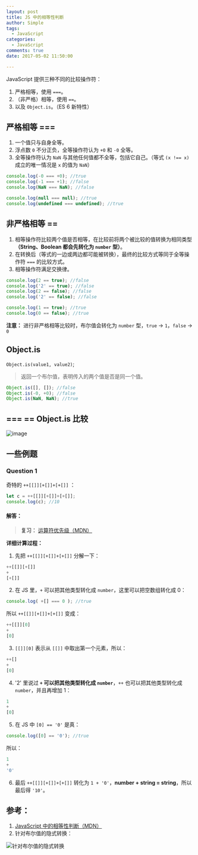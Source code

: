 ```yaml
---
layout: post
title: JS 中的相等性判断
author: Simple
tags:
  - JavaScript
categories:
  - JavaScript
comments: true
date: 2017-05-02 11:50:00

---
```


JavaScript 提供三种不同的比较操作符：

1. 严格相等，使用 `===`。
2. （非严格）相等，使用 `==`。
3. 以及 `Object.is`。（ES 6 新特性）

<!-- more -->

## 严格相等 ===

1. 一个值只与自身全等。
2. 浮点数 `0` 不分正负，全等操作符认为 `+0` 和 `-0` 全等。
3. 全等操作符认为 `NaN` 与其他任何值都不全等，包括它自己。（等式 `(x !== x)` 成立的唯一情况是 `x` 的值为 `NaN`）

```javascript
console.log(-0 === +0); //true
console.log(-1 === +1); //false
console.log(NaN === NaN); //false

console.log(null === null); //true
console.log(undefined === undefined); //true
```

## 非严格相等 ==

1. 相等操作符比较两个值是否相等，在比较前将两个被比较的值转换为相同类型 **（String、Boolean 都会先转化为 `number` 型）**。
2. 在转换后（等式的一边或两边都可能被转换），最终的比较方式等同于全等操作符 `===` 的比较方式。
3. 相等操作符满足交换律。

```javascript
console.log(2 == true); //false
console.log('2' == true); //false
console.log(2 == false); //false
console.log('2' == false); //false

console.log(1 == true); //true
console.log(0 == false); //true
```

**注意：** 进行非严格相等比较时，布尔值会转化为 `number` 型，`true` -> `1`，`false` -> `0`

## Object.is

`Object.is(value1, value2)`;

> 返回一个布尔值，表明传入的两个值是否是同一个值。

```javascript
Object.is([], []); //false
Object.is(-0, +0); //false
Object.is(NaN, NaN); //true
```

## === == Object.is 比较

![image](https://github.com/no-nothing/fe-notes/blob/master/assets/if-equal/compare.jpg)

## 一些例题

### Question 1

奇特的 `++[[]][+[]]+[+[]]` ：

```javascript
let c = ++[[]][+[]]+[+[]];
console.log(c); //10
```

#### 解答：

> **复习：** [运算符优先级（MDN）](https://developer.mozilla.org/zh-CN/docs/Web/JavaScript/Reference/Operators/Operator_Precedence)

**详细计算过程：**

1. 先把 `++[[]][+[]]+[+[]]` 分解一下：

```javascript
++[[]][+[]]
+
[+[]]
```

2. 在 JS 里，`+` 可以把其他类型转化成 `number`，这里可以把空数组转化成 0：

```javascript
console.log( +[] === 0 ); //true
```

所以 `++[[]][+[]]+[+[]]` 变成：

```javascript
++[[]][0]
+
[0]
```

3. `[[]][0]` 表示从 `[[]]` 中取出第一个元素，所以：

```javascript
++[]
+
[0]
```

4. '2' 里说过 **`+` 可以把其他类型转化成 `number`**，`++` 也可以把其他类型转化成 `number`，并且再增加 1：

```javascript
1
+
[0]
```

5. 在 JS 中 `[0] == '0'` 是真：

```javascript
console.log([0] == '0'); //true
```

所以：

```javascript
1
+
'0'
```

6. 最后 `++[[]][+[]]+[+[]]` 转化为 `1 + '0'`，**number + string = string**，所以最后得 `'10'`。

## 参考：

1. [JavaScript 中的相等性判断（MDN）](https://developer.mozilla.org/zh-CN/docs/Web/JavaScript/Equality_comparisons_and_sameness)
2. 针对布尔值的隐式转换：

![针对布尔值的隐式转换](https://segmentfault.com/img/bVr9H6)
